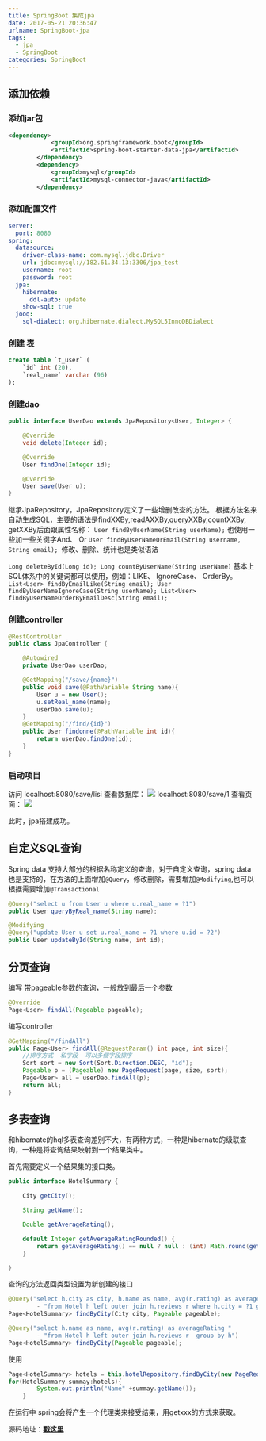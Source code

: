 ```yaml
---
title: SpringBoot 集成jpa
date: 2017-05-21 20:36:47
urlname: SpringBoot-jpa
tags:
  - jpa
  - SpringBoot
categories: SpringBoot
---
```

## 添加依赖
### 添加jar包
```xml
<dependency>
            <groupId>org.springframework.boot</groupId>
            <artifactId>spring-boot-starter-data-jpa</artifactId>
        </dependency>
        <dependency>
            <groupId>mysql</groupId>
            <artifactId>mysql-connector-java</artifactId>
        </dependency>
```
<!-- more -->
### 添加配置文件

```yaml
server:
  port: 8080
spring:
  datasource:
    driver-class-name: com.mysql.jdbc.Driver
    url: jdbc:mysql://182.61.34.13:3306/jpa_test
    username: root
    password: root
  jpa:
    hibernate:
      ddl-auto: update
    show-sql: true
  jooq:
    sql-dialect: org.hibernate.dialect.MySQL5InnoDBDialect

```
### 创建 表
```sql
create table `t_user` (
	`id` int (20),
	`real_name` varchar (96)
); 
```

### 创建dao
```java
public interface UserDao extends JpaRepository<User, Integer> {

    @Override
    void delete(Integer id);

    @Override
    User findOne(Integer id);

    @Override
    User save(User u);
}
```
继承JpaRepository，JpaRepository定义了一些增删改查的方法。
根据方法名来自动生成SQL，主要的语法是findXXBy,readAXXBy,queryXXBy,countXXBy, getXXBy后面跟属性名称：
`User findByUserName(String userName);`
也使用一些加一些关键字And、 Or
`User findByUserNameOrEmail(String username, String email);
`修改、删除、统计也是类似语法

`Long deleteById(Long id);
Long countByUserName(String userName)`
基本上SQL体系中的关键词都可以使用，例如：LIKE、 IgnoreCase、 OrderBy。
`
List<User> findByEmailLike(String email);
User findByUserNameIgnoreCase(String userName);
List<User> findByUserNameOrderByEmailDesc(String email);`

### 创建controller

```java
@RestController
public class JpaController {

    @Autowired
    private UserDao userDao;

    @GetMapping("/save/{name}")
    public void save(@PathVariable String name){
        User u = new User();
        u.setReal_name(name);
        userDao.save(u);
    }
    @GetMapping("/find/{id}")
    public User findonne(@PathVariable int id){
        return userDao.findOne(id);
    }
}
```
### 启动项目
访问 localhost:8080/save/lisi  查看数据库：
![](ec3a6ec54aec48ef92646f390024a874.png)
localhost:8080/save/1  查看页面：
![](2eacf09c6bed4545a13abfb380082c10.png)

此时，jpa搭建成功。

## 自定义SQL查询

Spring data 支持大部分的根据名称定义的查询，对于自定义查询，spring data 也是支持的，在方法的上面增加`@Query`，修改删除，需要增加`@Modifying`,也可以根据需要增加`@Transactional`

```java
@Query("select u from User u where u.real_name = ?1")
public User queryByReal_name(String name);

@Modifying
@Query("update User u set u.real_name = ?1 where u.id = ?2")
public User updateById(String name, int id);
```
## 分页查询
编写 带pageable参数的查询，一般放到最后一个参数
```java
@Override
Page<User> findAll(Pageable pageable);
```
编写controller
```java
@GetMapping("/findAll")
public Page<User> findAll(@RequestParam() int page, int size){
	//排序方式  和字段  可以多個字段排序
	Sort sort = new Sort(Sort.Direction.DESC, "id");
	Pageable p = (Pageable) new PageRequest(page, size, sort);
	Page<User> all = userDao.findAll(p);
	return all;
}
```

## 多表查询
和hibernate的hql多表查询差别不大，有两种方式，一种是hibernate的级联查询，一种是将查询结果映射到一个结果类中。

首先需要定义一个结果集的接口类。

```java
public interface HotelSummary {

	City getCity();

	String getName();

	Double getAverageRating();

	default Integer getAverageRatingRounded() {
		return getAverageRating() == null ? null : (int) Math.round(getAverageRating());
	}

}
```
查询的方法返回类型设置为新创建的接口

```java
@Query("select h.city as city, h.name as name, avg(r.rating) as averageRating "
		- "from Hotel h left outer join h.reviews r where h.city = ?1 group by h")
Page<HotelSummary> findByCity(City city, Pageable pageable);
```

```java
@Query("select h.name as name, avg(r.rating) as averageRating "
		- "from Hotel h left outer join h.reviews r  group by h")
Page<HotelSummary> findByCity(Pageable pageable);

```
使用

```java
Page<HotelSummary> hotels = this.hotelRepository.findByCity(new PageRequest(0, 10, Direction.ASC, "name"));
for(HotelSummary summay:hotels){
		System.out.println("Name" +summay.getName());
	}
```
在运行中 spring会将产生一个代理类来接受结果，用getxxx的方式来获取。

源码地址：[**戳这里**](https://github.com/llss6887/springboot/tree/master/springbootjpa "**戳这里**")













































